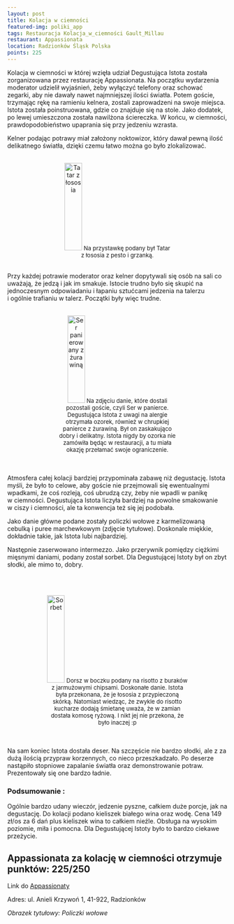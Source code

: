 ```yaml
---
layout: post
title: Kolacja w ciemności
featured-img: poliki_app
tags: Restauracja Kolacja_w_ciemności Gault_Millau
restaurant: Appassionata
location: Radzionków Śląsk Polska
points: 225
---
```

Kolacja w ciemności w&nbsp;której wzięła udział Degustująca Istota została zorganizowana przez
restaurację Appassionata.
Na początku wydarzenia moderator udzielił wyjaśnień, żeby wyłączyć telefony oraz schować zegarki,
aby nie dawały nawet najmniejszej ilości światła.
 Potem goście, trzymając rękę na ramieniu kelnera, zostali zaprowadzeni na swoje miejsca.
Istota została poinstruowana, gdzie co znajduje się na stole.
Jako dodatek, po lewej umieszczona została nawilżona ściereczka. W&nbsp;końcu, w&nbsp;ciemności, prawdopodobieństwo
upaprania się przy jedzeniu wzrasta.

Kelner podając potrawy miał założony noktowizor, który dawał pewną ilość delikatnego światła,
 dzięki czemu łatwo można go było zlokalizować.
<br />&ensp;&ensp;&ensp;
<center><div style="width:55%">
   <img src="{{site.img_url}}/assets/img/posts/tatar_losos.jpg" alt="Tatar z łososia" height="200px" width="40px" />
   <font size="2">
       Na przystawkę podany był Tatar z&nbsp;łososia z&nbsp;pesto i&nbsp;grzanką.
   </font>
</div></center>
<br />

Przy każdej potrawie moderator oraz kelner dopytywali się osób na sali co uważają, że jedzą i&nbsp;jak im smakuje.
 Istocie trudno było się skupić na jednoczesnym odpowiadaniu i&nbsp;łapaniu sztućcami jedzenia na talerzu
  i&nbsp;ogólnie trafianiu w&nbsp;talerz. Początki były więc trudne.
<br />&ensp;&ensp;&ensp;
<center><div style="width:55%">
   <img src="{{site.img_url}}/assets/img/posts/ser_z_zurawina.jpg" alt="Ser panierowany z żurawiną" height="200px" width="40px" />
   <font size="2">
Na zdjęciu danie, które dostali pozostali goście, czyli Ser w panierce.
 Degustująca Istota z&nbsp;uwagi na alergie otrzymała ozorek, również w&nbsp;chrupkiej panierce z&nbsp;żurawiną.
  Był on zaskakująco dobry i&nbsp;delikatny. Istota nigdy by ozorka nie zamówiła będąc w&nbsp;restauracji,
  a&nbsp;tu miała okazję przełamać swoje ograniczenie.
   </font>
</div></center>
<br />&ensp;&ensp;&ensp;

Atmosfera całej kolacji bardziej przypominała zabawę niż degustację.
Istota myśli, że było to celowe, aby goście nie przejmowali się ewentualnymi wpadkami,
 że coś rozleją, coś ubrudzą czy, żeby nie wpadli w panikę w&nbsp;ciemności.
 Degustująca Istota liczyła bardziej na powolne smakowanie w&nbsp;ciszy i&nbsp;ciemności,
  ale ta konwencja też się jej podobała.

Jako danie główne podane zostały policzki wołowe z&nbsp;karmelizowaną cebulką i&nbsp;puree marchewkowym
 (zdjęcie tytułowe).
 Doskonale miękkie, dokładnie takie, jak Istota lubi najbardziej.

Następnie zaserwowano intermezzo. Jako przerywnik pomiędzy ciężkimi mięsnymi daniami,
 podany został sorbet. Dla Degustującej Istoty był on zbyt słodki, ale mimo to, dobry.

<br />&ensp;&ensp;&ensp;
<center><div style="width:65%">
   <img src="{{site.img_url}}/assets/img/posts/dorsz_z_boczkiem.jpg" alt="Sorbet" height="200px" width="40px" />
   <font size="2">
    Dorsz w&nbsp;boczku podany na risotto z&nbsp;buraków z&nbsp;jarmużowymi chipsami.
Doskonałe danie. Istota była przekonana, że je łososia z&nbsp;przypieczoną skórką.
Natomiast wiedząc, że zwykle do risotto kucharze dodają śmietanę uważa, że w zamian dostała komosę ryżową.
 I&nbsp;nikt jej nie przekona, że było inaczej :p
   </font>
</div></center>
<br />&ensp;&ensp;&ensp;

Na sam koniec Istota dostała deser. Na szczęście nie bardzo słodki,
ale z&nbsp;za dużą ilością przypraw korzennych, co nieco przeszkadzało.
Po deserze nastąpiło stopniowe zapalanie światła oraz demonstrowanie potraw. Prezentowały się one bardzo ładnie.

### Podsumowanie :
Ogólnie bardzo udany wieczór, jedzenie pyszne, całkiem duże porcje, jak na degustację.
 Do kolacji podano kieliszek białego wina oraz wodę.
 Cena  149 zł/os za 6 dań plus kieliszek wina to całkiem nieźle.
 Obsługa na wysokim poziomie, miła i&nbsp;pomocna.
 Dla Degustującej Istoty było to bardzo ciekawe przeżycie.

## Appassionata za kolację w ciemności otrzymuje punktów: **225/250**
Link do [Appassionaty]

Adres:
ul. Anieli Krzywoń 1,
41-922, Radzionków

_Obrazek tytułowy: Policzki wołowe_

[Appassionaty]: https://appassionata.com.pl/
